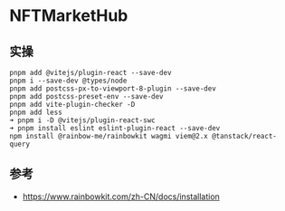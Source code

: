 # NFTMarketHub

## 实操

```shell
pnpm add @vitejs/plugin-react --save-dev 
pnpm i --save-dev @types/node 
pnpm add postcss-px-to-viewport-8-plugin --save-dev
pnpm add postcss-preset-env --save-dev  
pnpm add vite-plugin-checker -D  
pnpm add less  
➜ pnpm i -D @vitejs/plugin-react-swc
➜ pnpm install eslint eslint-plugin-react --save-dev  
npm install @rainbow-me/rainbowkit wagmi viem@2.x @tanstack/react-query                               
```

## 参考

- <https://www.rainbowkit.com/zh-CN/docs/installation>

